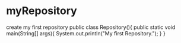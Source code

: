 # myRepository
create my first repository
public class Repository(){
  public static void main(String[] args){
    System.out.println("My first Repository.");
  }
}

